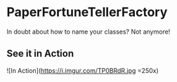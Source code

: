 # PaperFortuneTellerFactory
In doubt about how to name your classes? Not anymore!

## See it in Action
![In Action](https://i.imgur.com/TP0BRdR.jpg =250x)
